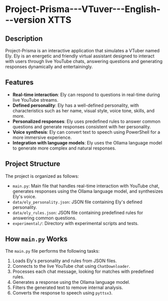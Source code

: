 # Project-Prisma---VTuver---English---version XTTS

## Description
Project-Prisma is an interactive application that simulates a VTuber named Ely. Ely is an energetic and friendly virtual assistant designed to interact with users through live YouTube chats, answering questions and generating responses dynamically and entertainingly.

## Features
- **Real-time interaction**: Ely can respond to questions in real-time during live YouTube streams.
- **Defined personality**: Ely has a well-defined personality, with characteristics such as her name, visual style, voice tone, skills, and more.
- **Personalized responses**: Ely uses predefined rules to answer common questions and generate responses consistent with her personality.
- **Voice synthesis**: Ely can convert text to speech using PowerShell for a more immersive experience.
- **Integration with language models**: Ely uses the Ollama language model to generate more complex and natural responses.

## Project Structure
The project is organized as follows:
- `main.py`: Main file that handles real-time interaction with YouTube chat, generates responses using the Ollama language model, and synthesizes Ely's voice.
- `data/ely_personality.json`: JSON file containing Ely's defined personality.
- `data/ely_rules.json`: JSON file containing predefined rules for answering common questions.
- `experimental/`: Directory with experimental scripts and tests.

## How `main.py` Works
The `main.py` file performs the following tasks:
1. Loads Ely's personality and rules from JSON files.
2. Connects to the live YouTube chat using `ChatDownloader`.
3. Processes each chat message, looking for matches with predefined rules.
4. Generates a response using the Ollama language model.
5. Filters the generated text to remove internal analysis.
6. Converts the response to speech using `pyttsx3`.